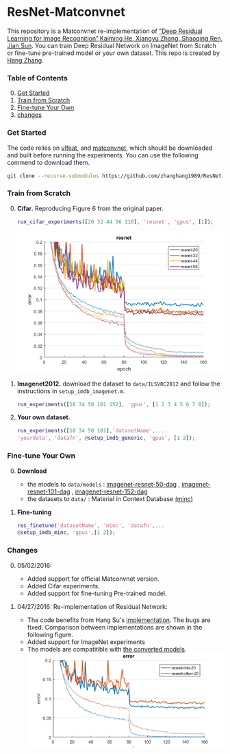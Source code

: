 # ResNet-Matconvnet

This repository is a Matconvnet re-implementation of ["Deep Residual Learning for Image Recognition",Kaiming He, Xiangyu Zhang, Shaoqing Ren, Jian Sun](http://arxiv.org/abs/1512.03385). You can train Deep Residual Network on ImageNet from Scratch or fine-tune pre-trained model or your own dataset. This repo is created by [Hang Zhang](http://www.hangzh.com).

### Table of Contents
0. [Get Started](#get-started)
0. [Train from Scratch](#train-from-scratch)
0. [Fine-tune Your Own](#fine-tune-your-own)
0. [changes](#changes)

### Get Started

The code relies on [vlfeat](http://www.vlfeat.org/), and [matconvnet](http://www.vlfeat.org/matconvnet/), which should be downloaded and built before running the experiments. You can use the following commend to download them.
```sh
git clone --recurse-submodules https://github.com/zhanghang1989/ResNet-Matconvnet.git
```
	
### Train from Scratch
0. **Cifar.** Reproducing Figure 6 from the original paper.
	```matlab
	run_cifar_experiments([20 32 44 56 110], 'resnet', 'gpus', [1]);
	```
	![training test curve](figure/resnet_cifar.png)
	
0. **Imagenet2012.** download the dataset to `data/ILSVRC2012` and follow the instructions in `setup_imdb_imagenet.m`.
	```matlab
	run_experiments([18 34 50 101 152], 'gpus', [1 2 3 4 5 6 7 8]);
	```

0. **Your own dataset.** 
	```matlab
	run_experiments([18 34 50 101],'datasetName',...
	'yourdata', 'datafn', @setup_imdb_generic, 'gpus', [1 2]);
	```

### Fine-tune Your Own

0. **Download** 
	- the models to `data/models` : [imagenet-resnet-50-dag](http://www.vlfeat.org/matconvnet/pretrained) 
, [imagenet-resnet-101-dag](http://www.vlfeat.org/matconvnet/pretrained) 
, [imagenet-resnet-152-dag](http://www.vlfeat.org/matconvnet/pretrained) 
	- the datasets to `data/` : Material in Context Database [(minc)](http://opensurfaces.cs.cornell.edu/publications/minc/)

0. **Fine-tuning**
	```matlab
	res_finetune('datasetName', 'minc', 'datafn',...
	@setup_imdb_minc, 'gpus',[1 2]);
	```

### Changes
0. 05/02/2016: 
	- Added support for official Matconvnet version.
	- Added Cifar experiments.
	- Added support for fine-tuning Pre-trained model.

0. 04/27/2016: Re-implementation of Residual Network:
	- The code benefits from Hang Su's [implementation](https://github.com/suhangpro/matresnet). 
	The bugs are fixed. 
	Comparison between implementations are shown in the following figure. 
	- Added support for ImageNet experiments
	- The models are compatitible with [the converted models](http://www.vlfeat.org/matconvnet/pretrained). 
	![compare implementation curve](figure/compare.png "Compare Implementations")
